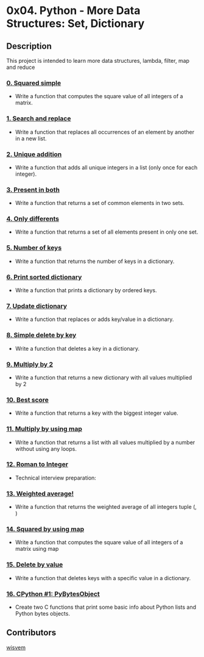 # 0x04. Python - More Data Structures: Set, Dictionary

## Description
This project is intended to learn more data structures, lambda, filter, map and reduce
### [0. Squared simple](./0-square_matrix_simple.py)
- Write a function that computes the square value of all integers of a matrix.
### [1. Search and replace](./1-search_replace.py)
- Write a function that replaces all occurrences of an element by another in a new list.
### [2. Unique addition](./2-uniq_add.py)
- Write a function that adds all unique integers in a list (only once for each integer).
### [3. Present in both](./3-common_elements.py)
- Write a function that returns a set of common elements in two sets.
### [4. Only differents](./4-only_diff_elements.py)
- Write a function that returns a set of all elements present in only one set.
### [5. Number of keys](./5-number_keys.py)
- Write a function that returns the number of keys in a dictionary.
### [6. Print sorted dictionary](./6-print_sorted_dictionary.py)
- Write a function that prints a dictionary by ordered keys.
### [7. Update dictionary](./7-update_dictionary.py)
- Write a function that replaces or adds key/value in a dictionary.
### [8. Simple delete by key](./8-simple_delete.py)
- Write a function that deletes a key in a dictionary.
### [9. Multiply by 2](./9-multiply_by_2.py)
- Write a function that returns a new dictionary with all values multiplied by 2
### [10. Best score](./10-best_score.py)
- Write a function that returns a key with the biggest integer value.
### [11. Multiply by using map](./11-mutiply_list_map.py)
- Write a function that returns a list with all values multiplied by a number without using any loops.
### [12. Roman to Integer](./12-roman_to_int.py)
- Technical interview preparation: 
### [13. Weighted average!](./100-weight_average.py)
- Write a function that returns the weighted average of all integers tuple (<score>, <weight>)
### [14. Squared by using map](./101-square_matrix_map.py)
- Write a function that computes the square value of all integers of a matrix using map
### [15. Delete by value](./102-complex_delete.py)
- Write a function that deletes keys with a specific value in a dictionary.
### [16. CPython #1: PyBytesObject](./103-python.c)
- Create two C functions that print some basic info about Python lists and Python bytes objects.

## Contributors
[wisvem](https://github.com/wisvem)
